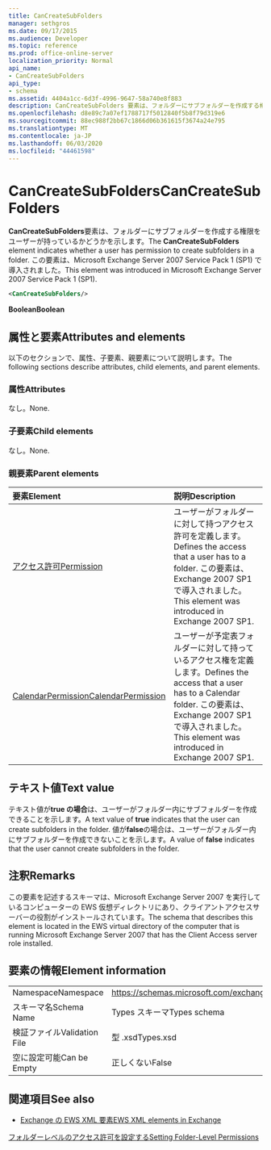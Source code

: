 ```yaml
---
title: CanCreateSubFolders
manager: sethgros
ms.date: 09/17/2015
ms.audience: Developer
ms.topic: reference
ms.prod: office-online-server
localization_priority: Normal
api_name:
- CanCreateSubFolders
api_type:
- schema
ms.assetid: 4404a1cc-6d3f-4996-9647-58a740e8f883
description: CanCreateSubFolders 要素は、フォルダーにサブフォルダーを作成する権限をユーザーが持っているかどうかを示します。 この要素は、Microsoft Exchange Server 2007 Service Pack 1 (SP1) で導入されました。
ms.openlocfilehash: d8e89c7a07ef1788717f5012840f5b8f79d319e6
ms.sourcegitcommit: 88ec988f2bb67c1866d06b361615f3674a24e795
ms.translationtype: MT
ms.contentlocale: ja-JP
ms.lasthandoff: 06/03/2020
ms.locfileid: "44461598"
---
```

# <a name="cancreatesubfolders"></a><span data-ttu-id="1bff3-104">CanCreateSubFolders</span><span class="sxs-lookup"><span data-stu-id="1bff3-104">CanCreateSubFolders</span></span>

<span data-ttu-id="1bff3-105">**CanCreateSubFolders**要素は、フォルダーにサブフォルダーを作成する権限をユーザーが持っているかどうかを示します。</span><span class="sxs-lookup"><span data-stu-id="1bff3-105">The **CanCreateSubFolders** element indicates whether a user has permission to create subfolders in a folder.</span></span> <span data-ttu-id="1bff3-106">この要素は、Microsoft Exchange Server 2007 Service Pack 1 (SP1) で導入されました。</span><span class="sxs-lookup"><span data-stu-id="1bff3-106">This element was introduced in Microsoft Exchange Server 2007 Service Pack 1 (SP1).</span></span> 
  
```xml
<CanCreateSubFolders/>
```

 <span data-ttu-id="1bff3-107">**Boolean**</span><span class="sxs-lookup"><span data-stu-id="1bff3-107">**Boolean**</span></span>
## <a name="attributes-and-elements"></a><span data-ttu-id="1bff3-108">属性と要素</span><span class="sxs-lookup"><span data-stu-id="1bff3-108">Attributes and elements</span></span>

<span data-ttu-id="1bff3-109">以下のセクションで、属性、子要素、親要素について説明します。</span><span class="sxs-lookup"><span data-stu-id="1bff3-109">The following sections describe attributes, child elements, and parent elements.</span></span>
  
### <a name="attributes"></a><span data-ttu-id="1bff3-110">属性</span><span class="sxs-lookup"><span data-stu-id="1bff3-110">Attributes</span></span>

<span data-ttu-id="1bff3-111">なし。</span><span class="sxs-lookup"><span data-stu-id="1bff3-111">None.</span></span>
  
### <a name="child-elements"></a><span data-ttu-id="1bff3-112">子要素</span><span class="sxs-lookup"><span data-stu-id="1bff3-112">Child elements</span></span>

<span data-ttu-id="1bff3-113">なし。</span><span class="sxs-lookup"><span data-stu-id="1bff3-113">None.</span></span>
  
### <a name="parent-elements"></a><span data-ttu-id="1bff3-114">親要素</span><span class="sxs-lookup"><span data-stu-id="1bff3-114">Parent elements</span></span>

|<span data-ttu-id="1bff3-115">**要素**</span><span class="sxs-lookup"><span data-stu-id="1bff3-115">**Element**</span></span>|<span data-ttu-id="1bff3-116">**説明**</span><span class="sxs-lookup"><span data-stu-id="1bff3-116">**Description**</span></span>|
|:-----|:-----|
|[<span data-ttu-id="1bff3-117">アクセス許可</span><span class="sxs-lookup"><span data-stu-id="1bff3-117">Permission</span></span>](permission.md) <br/> |<span data-ttu-id="1bff3-118">ユーザーがフォルダーに対して持つアクセス許可を定義します。</span><span class="sxs-lookup"><span data-stu-id="1bff3-118">Defines the access that a user has to a folder.</span></span> <span data-ttu-id="1bff3-119">この要素は、Exchange 2007 SP1 で導入されました。</span><span class="sxs-lookup"><span data-stu-id="1bff3-119">This element was introduced in Exchange 2007 SP1.</span></span>  <br/> |
|[<span data-ttu-id="1bff3-120">CalendarPermission</span><span class="sxs-lookup"><span data-stu-id="1bff3-120">CalendarPermission</span></span>](calendarpermission.md) <br/> |<span data-ttu-id="1bff3-121">ユーザーが予定表フォルダーに対して持っているアクセス権を定義します。</span><span class="sxs-lookup"><span data-stu-id="1bff3-121">Defines the access that a user has to a Calendar folder.</span></span> <span data-ttu-id="1bff3-122">この要素は、Exchange 2007 SP1 で導入されました。</span><span class="sxs-lookup"><span data-stu-id="1bff3-122">This element was introduced in Exchange 2007 SP1.</span></span>  <br/> |
   
## <a name="text-value"></a><span data-ttu-id="1bff3-123">テキスト値</span><span class="sxs-lookup"><span data-stu-id="1bff3-123">Text value</span></span>

<span data-ttu-id="1bff3-124">テキスト値が**true の場合**は、ユーザーがフォルダー内にサブフォルダーを作成できることを示します。</span><span class="sxs-lookup"><span data-stu-id="1bff3-124">A text value of **true** indicates that the user can create subfolders in the folder.</span></span> <span data-ttu-id="1bff3-125">値が**false**の場合は、ユーザーがフォルダー内にサブフォルダーを作成できないことを示します。</span><span class="sxs-lookup"><span data-stu-id="1bff3-125">A value of **false** indicates that the user cannot create subfolders in the folder.</span></span> 
  
## <a name="remarks"></a><span data-ttu-id="1bff3-126">注釈</span><span class="sxs-lookup"><span data-stu-id="1bff3-126">Remarks</span></span>

<span data-ttu-id="1bff3-127">この要素を記述するスキーマは、Microsoft Exchange Server 2007 を実行しているコンピューターの EWS 仮想ディレクトリにあり、クライアントアクセスサーバーの役割がインストールされています。</span><span class="sxs-lookup"><span data-stu-id="1bff3-127">The schema that describes this element is located in the EWS virtual directory of the computer that is running Microsoft Exchange Server 2007 that has the Client Access server role installed.</span></span>
  
## <a name="element-information"></a><span data-ttu-id="1bff3-128">要素の情報</span><span class="sxs-lookup"><span data-stu-id="1bff3-128">Element information</span></span>

|||
|:-----|:-----|
|<span data-ttu-id="1bff3-129">Namespace</span><span class="sxs-lookup"><span data-stu-id="1bff3-129">Namespace</span></span>  <br/> |https://schemas.microsoft.com/exchange/services/2006/types  <br/> |
|<span data-ttu-id="1bff3-130">スキーマ名</span><span class="sxs-lookup"><span data-stu-id="1bff3-130">Schema Name</span></span>  <br/> |<span data-ttu-id="1bff3-131">Types スキーマ</span><span class="sxs-lookup"><span data-stu-id="1bff3-131">Types schema</span></span>  <br/> |
|<span data-ttu-id="1bff3-132">検証ファイル</span><span class="sxs-lookup"><span data-stu-id="1bff3-132">Validation File</span></span>  <br/> |<span data-ttu-id="1bff3-133">型 .xsd</span><span class="sxs-lookup"><span data-stu-id="1bff3-133">Types.xsd</span></span>  <br/> |
|<span data-ttu-id="1bff3-134">空に設定可能</span><span class="sxs-lookup"><span data-stu-id="1bff3-134">Can be Empty</span></span>  <br/> |<span data-ttu-id="1bff3-135">正しくない</span><span class="sxs-lookup"><span data-stu-id="1bff3-135">False</span></span>  <br/> |
   
## <a name="see-also"></a><span data-ttu-id="1bff3-136">関連項目</span><span class="sxs-lookup"><span data-stu-id="1bff3-136">See also</span></span>



- [<span data-ttu-id="1bff3-137">Exchange の EWS XML 要素</span><span class="sxs-lookup"><span data-stu-id="1bff3-137">EWS XML elements in Exchange</span></span>](ews-xml-elements-in-exchange.md)


[<span data-ttu-id="1bff3-138">フォルダーレベルのアクセス許可を設定する</span><span class="sxs-lookup"><span data-stu-id="1bff3-138">Setting Folder-Level Permissions</span></span>](https://msdn.microsoft.com/library/c7530e86-5112-401c-b10a-9c054ae59f07%28Office.15%29.aspx)

